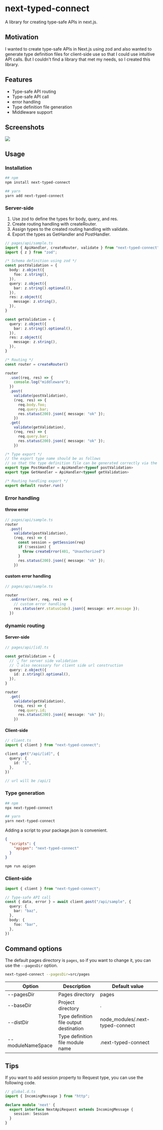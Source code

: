# next-typed-connect

A library for creating type-safe APIs in next.js.

## Motivation

I wanted to create type-safe APIs in Next.js using zod and also wanted to generate type definition files for client-side use so that I could use intuitive API calls.
But I couldn't find a library that met my needs, so I created this library.

## Features

- Type-safe API routing
- Type-safe API call
- error handling
- Type definition file generation
- Middleware support

## Screenshots

![](./screenshot.png)


## Usage

### Installation


```bash
## npm
npm install next-typed-connect

## yarn
yarn add next-typed-connect
```

### Server-side

1. Use zod to define the types for body, query, and res.
2. Create routing handling with createRouter.
3. Assign types to the created routing handling with validate.
4. Export the types as GetHandler and PostHandler.

```ts
// pages/api/sample.ts
import { ApiHandler, createRouter, validate } from "next-typed-connect";
import { z } from "zod";

/* Schema definition using zod */
const postValidation = {
  body: z.object({
    foo: z.string(),
  }),
  query: z.object({
    bar: z.string().optional(),
  }),
  res: z.object({
    message: z.string(),
  }),
}

const getValidation = {
  query: z.object({
    bar: z.string().optional(),
  }),
  res: z.object({
    message: z.string(),
  }),
}    

/* Routing */
const router = createRouter()

router
  .use((req, res) => {
    console.log("middleware");
  })
  .post(
    validate(postValidation),
    (req, res) => {
      req.body.foo;
      req.query.bar;
      res.status(200).json({ message: "ok" });
    })
  .get(
    validate(getValidation),
    (req, res) => {
      req.query.bar;
      res.status(200).json({ message: "ok" });
    })

/* Type export */
// the export type name should be as follows
// so that the type definition file can be generated correctly via the command.
export type PostHandler = ApiHandler<typeof postValidation>
export type GetHandler = ApiHandler<typeof getValidation>

/* Routing handling export */
export default router.run()
```

### Error handling


#### throw error

```ts
// pages/api/sample.ts
router
  .post(
    validate(postValidation),
    (req, res) => {
      const session = getSession(req)
      if (!session) {
        throw createError(401, "Unauthorized")
      }
      res.status(200).json({ message: "ok" });
    })
```

#### custom error handling

```ts
// pages/api/sample.ts

router
  .onError((err, req, res) => {
    // custom error handling
    res.status(err.statusCode).json({ message: err.message });
  })
```

### dynamic routing

#### Server-side

```ts
// pages/api/[id].ts

const getValidation = {
  // 👇 for server side validation
  // 👇 also necessary for client side url construction
  query: z.object({
    id: z.string().optional(),
  }),
}

router
  .get(
    validate(getValidation),
    (req, res) => {
      req.query.id;
      res.status(200).json({ message: "ok" });
    })
```

#### Client-side

```ts
// client.ts
import { client } from "next-typed-connect";

client.get("/api/[id]", {
  query: {
    id: "1",
  },
})

// url will be /api/1
```

### Type generation


```bash
## npm
npx next-typed-connect

## yarn
yarn next-typed-connect
```

Adding a script to your package.json is convenient.

```json
{
  "scripts": {
    "apigen": "next-typed-connect"
  }
}
```

```bash
npm run apigen
```

### Client-side

```ts
import { client } from "next-typed-connect";

// Type-safe API call
const { data, error } = await client.post("/api/sample", {
  query: {
    bar: "baz",
  },
  body: {
    foo: "bar",
  },
})
```

## Command options

The default pages directory is `pages`, so if you want to change it, you can use the `--pagesDir` option.

```bash
next-typed-connect --pagesDir=src/pages
```

| Option | Description | Default value |
| --- | --- | --- |
| --pagesDir | Pages directory | pages |
| --baseDir | Project directory | . |
| --distDir | Type definition file output destination	 | node_modules/.next-typed-connect |
| --moduleNameSpace | Type definition file module name | .next-typed-connect |

## Tips

If you want to add session property to Request type, you can use the following code.

```ts
// global.d.ts
import { IncomingMessage } from "http";

declare module 'next' {
  export interface NextApiRequest extends IncomingMessage {
    session: Session
  }
}
```